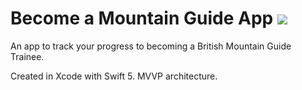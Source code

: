 # Become a Mountain Guide App <img src="https://www.facewest.co.uk/mm5/graphics/catimages/Mountain-Guides.jpg">

An app to track your progress to becoming a British Mountain Guide Trainee. 

Created in Xcode with Swift 5. MVVP architecture.
